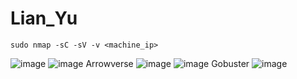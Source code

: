 # Lian_Yu
```
sudo nmap -sC -sV -v <machine_ip>
```
![image](https://media.github.tamu.edu/user/17583/files/dac2a580-c849-11ec-839b-1d543e1c929a)
![image](https://media.github.tamu.edu/user/17583/files/e910c180-c849-11ec-93fc-0ddc5dda10dd)
Arrowverse
![image](https://media.github.tamu.edu/user/17583/files/53296680-c84a-11ec-842b-084c2a916f15)
![image](https://media.github.tamu.edu/user/17583/files/3bea7900-c84a-11ec-989c-b04a23b3b01c)
Gobuster
![image](https://media.github.tamu.edu/user/17583/files/1447e080-c84b-11ec-9651-a01b99736107)

